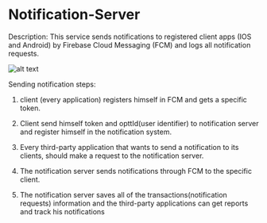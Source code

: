 # Notification-Server

Description: 
This service sends notifications to registered client apps (IOS and Android)  by Firebase Cloud Messaging (FCM)  and logs all notification requests.

![alt text](https://i.pinimg.com/originals/9e/c5/74/9ec574313781ce5da9f343e2c4272951.jpg)

Sending notification steps: 

1.	client (every application) registers himself in FCM and gets a specific token.

2.	Client send himself token and opttId(user identifier) to notification server and register himself in the notification system.

3.	Every third-party application that wants to send a notification to its clients, should make a request to the notification server.

4.	The notification server sends notifications through FCM to the specific client.

5.	The notification server saves all of the transactions(notification requests) information and the third-party applications can get reports and track his notifications

